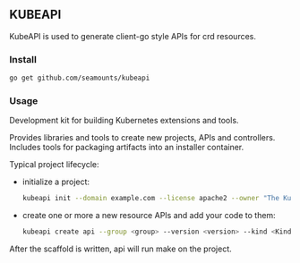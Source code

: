 ## KUBEAPI
KubeAPI is used to generate client-go style APIs for crd resources.


### Install
```sh
go get github.com/seamounts/kubeapi
```

### Usage
Development kit for building Kubernetes extensions and tools.

Provides libraries and tools to create new projects, APIs and controllers.
Includes tools for packaging artifacts into an installer container.

Typical project lifecycle:

- initialize a project:
    ```sh
    kubeapi init --domain example.com --license apache2 --owner "The Kubernetes authors"
    ```
  

- create one or more a new resource APIs and add your code to them:
    ```sh
    kubeapi create api --group <group> --version <version> --kind <Kind>
    ```
After the scaffold is written, api will run make on the project.
